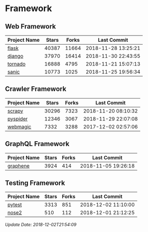 # Framework

## Web Framework

| Project Name | Stars | Forks | Last Commit |
| ------------ | ----- | ----- | ----------- |
| [flask](https://github.com/pallets/flask) | 40387 | 11664 | 2018-11-28 13:25:21 |
| [django](https://github.com/django/django) | 37970 | 16414 | 2018-11-30 22:43:55 |
| [tornado](https://github.com/tornadoweb/tornado) | 16888 | 4795 | 2018-11-21 15:07:13 |
| [sanic](https://github.com/huge-success/sanic) | 10773 | 1025 | 2018-11-25 19:56:34 |

## Crawler Framework

| Project Name | Stars | Forks | Last Commit |
| ------------ | ----- | ----- | ----------- |
| [scrapy](https://github.com/scrapy/scrapy) | 30296 | 7323 | 2018-11-20 08:10:32 |
| [pyspider](https://github.com/binux/pyspider) | 12346 | 3067 | 2018-11-29 22:07:08 |
| [webmagic](https://github.com/code4craft/webmagic) | 7332 | 3288 | 2017-12-02 02:57:06 |

## GraphQL Framework

| Project Name | Stars | Forks | Last Commit |
| ------------ | ----- | ----- | ----------- |
| [graphene](https://github.com/graphql-python/graphene) | 3924 | 414 | 2018-11-05 19:26:18 |

## Testing Framework

| Project Name | Stars | Forks | Last Commit |
| ------------ | ----- | ----- | ----------- |
| [pytest](https://github.com/pytest-dev/pytest) | 3313 | 851 | 2018-12-02 11:10:00 |
| [nose2](https://github.com/nose-devs/nose2) | 510 | 112 | 2018-12-01 21:12:25 |

*Update Date: 2018-12-02T21:54:09*